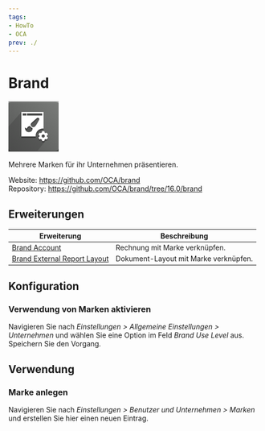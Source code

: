 ```yaml
---
tags:
- HowTo
- OCA
prev: ./
---
```

# Brand
![](assets/icons_odoo_brand.png)

Mehrere Marken für ihr Unternehmen präsentieren.

Website: <https://github.com/OCA/brand>\
Repository: <https://github.com/OCA/brand/tree/16.0/brand>

## Erweiterungen

| Erweiterung                                                           | Beschreibung                          |
| --------------------------------------------------------------------- | ------------------------------------- |
| [Brand Account](Brand%20Account.md)                                   | Rechnung mit Marke verknüpfen.        |
| [Brand External Report Layout](Brand%20External%20Report%20Layout.md) | Dokument-Layout mit Marke verknüpfen. |

## Konfiguration

### Verwendung von Marken aktivieren

Navigieren Sie nach *Einstellungen > Allgemeine Einstellungen > Unternehmen* und wählen Sie eine Option im Feld *Brand Use Level* aus. Speichern Sie den Vorgang.

## Verwendung

### Marke anlegen

Navigieren Sie nach *Einstellungen > Benutzer und Unternehmen > Marken* und erstellen Sie hier einen neuen Eintrag.